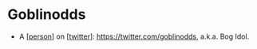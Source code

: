 # Goblinodds
- A [[person]] on [[twitter]]: https://twitter.com/goblinodds, a.k.a. Bog Idol.

[//begin]: # "Autogenerated link references for markdown compatibility"
[person]: person "Person"
[twitter]: twitter "Twitter"
[//end]: # "Autogenerated link references"
